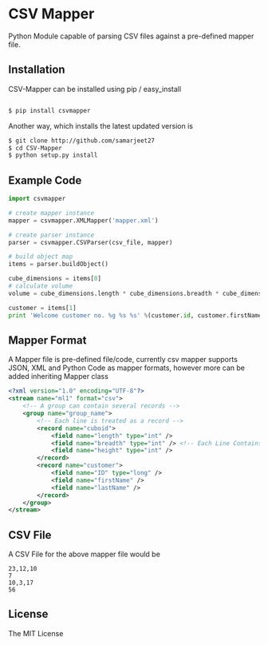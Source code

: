 CSV Mapper
===

Python Module capable of parsing CSV files against a pre-defined mapper file.

Installation
---
CSV-Mapper can be installed using pip / easy_install

```sh

$ pip install csvmapper

```

Another way, which installs the latest updated version is 

```sh
$ git clone http://github.com/samarjeet27
$ cd CSV-Mapper
$ python setup.py install

```

Example Code
---
```python
import csvmapper

# create mapper instance
mapper = csvmapper.XMLMapper('mapper.xml')

# create parser instance
parser = csvmapper.CSVParser(csv_file, mapper)

# build object map
items = parser.buildObject()

cube_dimensions = items[0]
# calculate volume
volume = cube_dimensions.length * cube_dimensions.breadth * cube_dimensions.height

customer = items[1]
print 'Welcome customer no. %g %s %s' %(customer.id, customer.firstName, customer.lastName)
```

Mapper Format
---

A Mapper file is pre-defined file/code, currently csv mapper supports JSON, XML and Python Code as mapper formats,
however more can be added inheriting Mapper class

```xml
<?xml version="1.0" encoding="UTF-8"?>
<stream name="ml1" format="csv">
	<!-- A group can contain several records -->
    <group name="group_name">
    	<!-- Each line is treated as a record -->
        <record name="cuboid">
            <field name="length" type="int" />
            <field name="breadth" type="int" /> <!-- Each Line Contains Comma-Seperated Fields -->
            <field name="height" type="int" />
        </record> 
        <record name="customer">
        	<field name="ID" type="long" />
        	<field name="firstName" />
        	<field name="lastName" />
        </record>
    </group>
</stream>
```

CSV File
---

A CSV File for the above mapper file would be

```csv
23,12,10
7
10,3,17
56
```

License
---
The MIT License